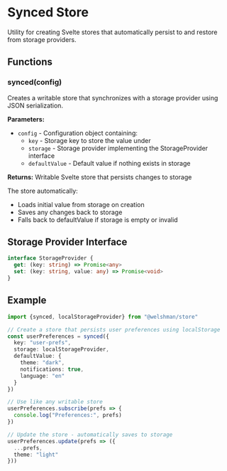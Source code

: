 # Synced Store

Utility for creating Svelte stores that automatically persist to and restore from storage providers.

## Functions

### synced(config)

Creates a writable store that synchronizes with a storage provider using JSON serialization.

**Parameters:**
- `config` - Configuration object containing:
  - `key` - Storage key to store the value under
  - `storage` - Storage provider implementing the StorageProvider interface
  - `defaultValue` - Default value if nothing exists in storage

**Returns:** Writable Svelte store that persists changes to storage

The store automatically:
- Loads initial value from storage on creation
- Saves any changes back to storage
- Falls back to defaultValue if storage is empty or invalid

## Storage Provider Interface

```typescript
interface StorageProvider {
  get: (key: string) => Promise<any>
  set: (key: string, value: any) => Promise<void>
}
```

## Example

```typescript
import {synced, localStorageProvider} from "@welshman/store"

// Create a store that persists user preferences using localStorage
const userPreferences = synced({
  key: "user-prefs",
  storage: localStorageProvider,
  defaultValue: {
    theme: "dark",
    notifications: true,
    language: "en"
  }
})

// Use like any writable store
userPreferences.subscribe(prefs => {
  console.log("Preferences:", prefs)
})

// Update the store - automatically saves to storage
userPreferences.update(prefs => ({
  ...prefs,
  theme: "light"
}))
```
